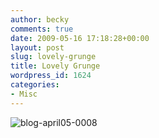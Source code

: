 ```yaml
---
author: becky
comments: true
date: 2009-05-16 17:18:28+00:00
layout: post
slug: lovely-grunge
title: Lovely Grunge
wordpress_id: 1624
categories:
- Misc
---
```


![blog-april05-0008](http://beta.beckyjenson.com/wp-content/uploads/2009/05/blog-april05-0008.jpg)
